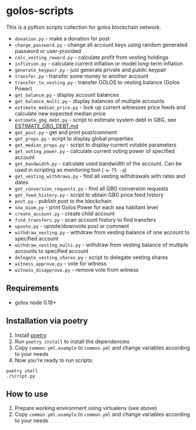 golos-scripts
=============

This is a python scripts collection for golos blockchain network.

* `donation.py` - make a donation for post
* `change_password.py` - change all account keys using random generated password or user-provided
* `calc_vesting_reward.py` - calculate profit from vesting holdings
* `inflation.py` - calculate current inflation or model long-term inflation
* `generate_keypair.py` - just generate private and public keypair
* `transfer.py` - transfer some money to another account
* `transfer_to_vesting.py` - transfer GOLOS to vesting balance (Golos Power)
* `get_balance.py` - display account balances
* `get_balance_multi.py` - display balances of multiple accounts
* `estimate_median_price.py` - look up current witnesses price feeds and calculate new expected median price
* `estimate_gbg_debt.py` - script to estimate system debt in GBG, see [ESTIMATE_GBG_DEBT.md](ESTIMATE_GBG_DEBT.md)
* `get_post.py` - get and print post/comment
* `get_props.py` - script to display global properties
* `get_median_props.py` - script to display current votable parameters
* `get_voting_power.py` - calculate current voting power of specified account
* `get_bandwidth.py` - calculate used bandwidth of the account. Can be used in scripting as monitoring tool (`-w 75 -q`)
* `get_vesting_withdraws.py` - find all vesting withdrawals with rates and dates
* `get_conversion_requests.py` - find all GBG conversion requests
* `get_feed_history.py` - script to obtain GBG price feed history
* `post.py` - publish post to the blockchain
* `sea_biom.py` - print Golos Power for each sea habitant level
* `create_account.py` - create child account
* `find_transfers.py` - scan account history to find transfers
* `upvote.py` - upvote/downvote post or comment
* `withdraw_vesting.py` - withdraw from vesting balance of one account to specified account
* `withdraw_vesting_multi.py` - withdraw from vesting balance of multiple accounts to specified account
* `delegate_vesting_shares.py` - script to delegate vesting shares
* `witness_approve.py` - vote for witness
* `witness_disapprove.py` - remove vote from witness

Requirements
------------

* golos node 0.18+

Installation via poetry
-----------------------

1. Install [poetry](https://python-poetry.org/docs/)
2. Run `poetry install` to install the dependencies
3. Copy `common.yml.example` to `common.yml` and change variables according to your needs
4. Now you're ready to run scripts:


```
poetry shell
./script.py
```

How to use
----------

1. Prepare working environment using virtualenv (see above)
2. Copy `common.yml.example` to `common.yml` and change variables according to your needs
